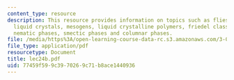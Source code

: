 ```yaml
---
content_type: resource
description: This resource provides information on topics such as fliessende krystalle!,
  liquid crystals, mesogens, liquid crystalline polymers, friedel classification,
  nematic phases, smectic phases and columnar phases.
file: /media/https%3A/open-learning-course-data-rc.s3.amazonaws.com/3-012-fundamentals-of-materials-science-fall-2005/77459f599c3970269c71b8ace1440936_lec24b.pdf
file_type: application/pdf
resourcetype: Document
title: lec24b.pdf
uid: 77459f59-9c39-7026-9c71-b8ace1440936
---
```

